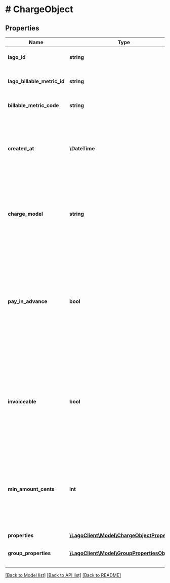 # # ChargeObject

## Properties

Name | Type | Description | Notes
------------ | ------------- | ------------- | -------------
**lago_id** | **string** | Unique identifier of charge, created by Lago. |
**lago_billable_metric_id** | **string** | Unique identifier of the billable metric created by Lago. |
**billable_metric_code** | **string** | Unique code identifying a billable metric. |
**created_at** | **\DateTime** | The date and time when the charge was created. It is expressed in UTC format according to the ISO 8601 datetime standard. |
**charge_model** | **string** | Specifies the pricing model used for the calculation of the final fee. It can be &#x60;standard&#x60;, &#x60;graduated&#x60;, &#x60;package&#x60;, &#x60;percentage&#x60; or &#x60;volume&#x60;. |
**pay_in_advance** | **bool** | This field determines the billing timing for this specific usage-based charge. When set to &#x60;true&#x60;, the charge is due and invoiced immediately. Conversely, when set to &#x60;false&#x60;, the charge is due and invoiced at the end of each billing period. | [optional]
**invoiceable** | **bool** | This field specifies whether the charge should be included in a proper invoice. If set to &#x60;false&#x60;, no invoice will be issued for this charge. You can only set it to &#x60;false&#x60; when &#x60;pay_in_advance&#x60; is &#x60;true&#x60;. | [optional]
**min_amount_cents** | **int** | The minimum spending amount required for the charge, measured in cents and excluding any applicable taxes. It indicates the minimum amount that needs to be charged for each billing period. | [optional]
**properties** | [**\LagoClient\Model\ChargeObjectProperties**](ChargeObjectProperties.md) |  | [optional]
**group_properties** | [**\LagoClient\Model\GroupPropertiesObject[]**](GroupPropertiesObject.md) | All charge information, sorted by groups. | [optional]

[[Back to Model list]](../../README.md#models) [[Back to API list]](../../README.md#endpoints) [[Back to README]](../../README.md)
